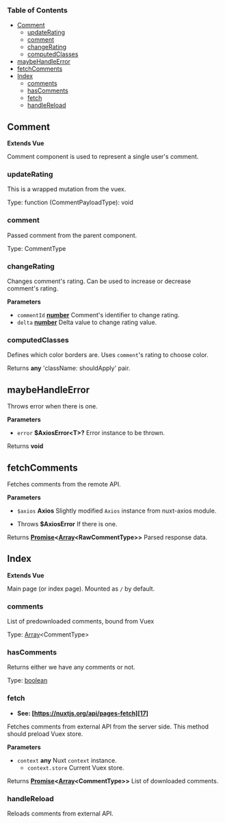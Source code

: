 <!-- Generated by documentation.js. Update this documentation by updating the source code. -->

### Table of Contents

-   [Comment][1]
    -   [updateRating][2]
    -   [comment][3]
    -   [changeRating][4]
    -   [computedClasses][5]
-   [maybeHandleError][6]
-   [fetchComments][7]
-   [Index][8]
    -   [comments][9]
    -   [hasComments][10]
    -   [fetch][11]
    -   [handleReload][12]

## Comment

**Extends Vue**

Comment component is used to represent a single user's comment.

### updateRating

This is a wrapped mutation from the vuex.

Type: function (CommentPayloadType): void

### comment

Passed comment from the parent component.

Type: CommentType

### changeRating

Changes comment's rating.
Can be used to increase or decrease comment's rating.

**Parameters**

-   `commentId` **[number][13]** Comment's identifier to change rating.
-   `delta` **[number][13]** Delta value to change rating value.

### computedClasses

Defines which color borders are.
Uses `comment`'s rating to choose color.

Returns **any** 'className: shouldApply' pair.

## maybeHandleError

Throws error when there is one.

**Parameters**

-   `error` **$AxiosError&lt;T>?** Error instance to be thrown.

Returns **void** 

## fetchComments

Fetches comments from the remote API.

**Parameters**

-   `$axios` **Axios** Slightly modified `Axios` instance from nuxt-axios module.


-   Throws **$AxiosError** If there is one.

Returns **[Promise][14]&lt;[Array][15]&lt;RawCommentType>>** Parsed response data.

## Index

**Extends Vue**

Main page (or index page).
Mounted as `/` by default.

### comments

List of predownloaded comments, bound from Vuex

Type: [Array][15]&lt;CommentType>

### hasComments

Returns either we have any comments or not.

Type: [boolean][16]

### fetch

-   **See: [https://nuxtjs.org/api/pages-fetch][17]**

Fetches comments from external API from the server side.
This method should preload Vuex store.

**Parameters**

-   `context` **any** Nuxt `context` instance.
    -   `context.store`  Current Vuex store.

Returns **[Promise][14]&lt;[Array][15]&lt;CommentType>>** List of downloaded comments.

### handleReload

Reloads comments from external API.

[1]: #comment

[2]: #updaterating

[3]: #comment-1

[4]: #changerating

[5]: #computedclasses

[6]: #maybehandleerror

[7]: #fetchcomments

[8]: #index

[9]: #comments

[10]: #hascomments

[11]: #fetch

[12]: #handlereload

[13]: https://developer.mozilla.org/docs/Web/JavaScript/Reference/Global_Objects/Number

[14]: https://developer.mozilla.org/docs/Web/JavaScript/Reference/Global_Objects/Promise

[15]: https://developer.mozilla.org/docs/Web/JavaScript/Reference/Global_Objects/Array

[16]: https://developer.mozilla.org/docs/Web/JavaScript/Reference/Global_Objects/Boolean

[17]: https://nuxtjs.org/api/pages-fetch
